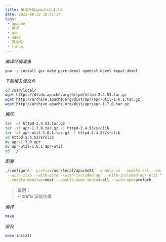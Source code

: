 ```yaml
---
title: 编译升级apache2.4.53
date: 2022-08-22 18:47:17
tags:
 - apache
 - 编译
 - gcc
 - make
 - 源文件
 - linux
---
```


*编译环境准备*
```bash
yum -y install gcc make pcre-devel openssl-devel expat-devel
```

*下载相关源文件*
```bash
cd /usr/local/
wget https://dlcdn.apache.org/httpd/httpd-2.4.53.tar.gz
wget http://archive.apache.org/dist/apr/apr-util-1.6.1.tar.gz
wget http://archive.apache.org/dist/apr/apr-1.7.0.tar.gz
```

*解压*
```bash
tar -xf httpd-2.4.53.tar.gz
tar -xf apr-1.7.0.tar.gz -C httpd-2.4.53/srclib
tar -xf apr-util-1.6.1.tar.gz -C httpd-2.4.53/srclib
cd httpd-2.4.53/srclib
mv apr-1.7.0 apr
mv apr-util-1.6.1 apr-util
cd ../
```

*配置*
```bash
./configure --prefix=/usr/local/apache24 --enable-so --enable-ssl --enable-rewrite \
 --with-zlib --with-pcre --with-included-apr --with-included-apr-util \
 --enable-modules=most --enable-mpms-shared=all --with-mpm=prefork
```
>说明：  
  --prefix 安装位置

*编译*
```bash
make
```
*安装*
```bash
make install
```
